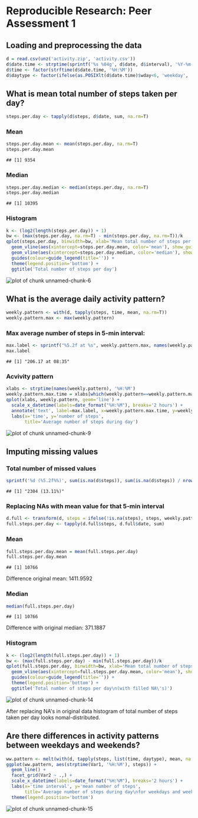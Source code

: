 

# Reproducible Research: Peer Assessment 1


## Loading and preprocessing the data

```r
d = read.csv(unz('activity.zip', 'activity.csv'))
d$date.time <- strptime(sprintf('%s %04g', d$date, d$interval), '%Y-%m-%d %H%M')
d$time <- factor(strftime(d$date.time, '%H:%M'))
d$daytype <- factor(ifelse(as.POSIXlt(d$date.time)$wday<6, 'weekday', 'weekend'))
```

## What is mean total number of steps taken per day?

```r
steps.per.day <- tapply(d$steps, d$date, sum, na.rm=T)
```
### Mean

```r
steps.per.day.mean <- mean(steps.per.day, na.rm=T)
steps.per.day.mean
```

```
## [1] 9354
```

### Median

```r
steps.per.day.median <- median(steps.per.day, na.rm=T)
steps.per.day.median
```

```
## [1] 10395
```

### Histogram

```r
k <- (log2(length(steps.per.day)) + 1)
bw <- (max(steps.per.day, na.rm=T) - min(steps.per.day, na.rm=T))/k
qplot(steps.per.day, binwidth=bw, xlab='Mean total number of steps per day') +
  geom_vline(aes(xintercept=steps.per.day.mean, color='mean'), show_guide=T) +
  geom_vline(aes(xintercept=steps.per.day.median, color='median'), show_guide=T) +
  guides(colour=guide_legend(title='')) +
  theme(legend.position='bottom') +
  ggtitle('Total number of steps per day')
```

![plot of chunk unnamed-chunk-6](figure/unnamed-chunk-6.png) 


## What is the average daily activity pattern?

```r
weekly.pattern <- with(d, tapply(steps, time, mean, na.rm=T))
weekly.pattern.max <- max(weekly.pattern)
```

### Max average number of steps in 5-min interval:

```r
max.label <- sprintf("%5.2f at %s", weekly.pattern.max, names(weekly.pattern)[weekly.pattern==weekly.pattern.max])
max.label
```

```
## [1] "206.17 at 08:35"
```

### Acvivity pattern

```r
xlabs <- strptime(names(weekly.pattern), '%H:%M')
weekly.pattern.max.time = xlabs[which(weekly.pattern==weekly.pattern.max)]
qplot(xlabs, weekly.pattern, geom='line') +
  scale_x_datetime(labels=date_format("%H:%M"), breaks='2 hours') +
  annotate('text', label=max.label, x=weekly.pattern.max.time, y=weekly.pattern.max, hjust=-0.1, vjust=0) +
  labs(x='time', y='number of steps',
       title='Average number of steps during day')
```

![plot of chunk unnamed-chunk-9](figure/unnamed-chunk-9.png) 


## Imputing missing values
### Total number of missed values

```r
sprintf('%d (%5.2f%%)', sum(is.na(d$steps)), sum(is.na(d$steps)) / nrow(d) * 100)
```

```
## [1] "2304 (13.11%)"
```

### Replacing NAs with mean value for that 5-min interval

```r
d.full <- transform(d, steps = ifelse(!is.na(steps), steps, weekly.pattern[time]))
full.steps.per.day <- tapply(d.full$steps, d.full$date, sum)
```
### Mean

```r
full.steps.per.day.mean = mean(full.steps.per.day)
full.steps.per.day.mean
```

```
## [1] 10766
```
Difference original mean: 1411.9592


### Median

```r
median(full.steps.per.day)
```

```
## [1] 10766
```
Difference with original median: 371.1887

### Histogram

```r
k <- (log2(length(full.steps.per.day)) + 1)
bw <- (max(full.steps.per.day) - min(full.steps.per.day))/k
qplot(full.steps.per.day, binwidth=bw, xlab='Mean total number of steps per day') +
  geom_vline(aes(xintercept=full.steps.per.day.mean, color='mean'), show_guide=T) +
  guides(colour=guide_legend(title='')) +
  theme(legend.position='bottom') +
  ggtitle('Total number of steps per day\n(with filled NA\'s)')
```

![plot of chunk unnamed-chunk-14](figure/unnamed-chunk-14.png) 

After replacing NA's in original data histogram of total number of steps taken per day looks nomal-distributed.

## Are there differences in activity patterns between weekdays and weekends?

```r
ww.pattern <- melt(with(d, tapply(steps, list(time, daytype), mean, na.rm=T)), value.name='steps')
ggplot(ww.pattern, aes(strptime(Var1, '%H:%M'), steps)) +
  geom_line() +
  facet_grid(Var2 ~ .,) +
  scale_x_datetime(labels=date_format("%H:%M"), breaks='2 hours') +
  labs(x='time interval', y='mean number of steps',
       title='Average number of steps during day\nfor weekdays and weekend') +
  theme(legend.position='bottom')
```

![plot of chunk unnamed-chunk-15](figure/unnamed-chunk-15.png) 
